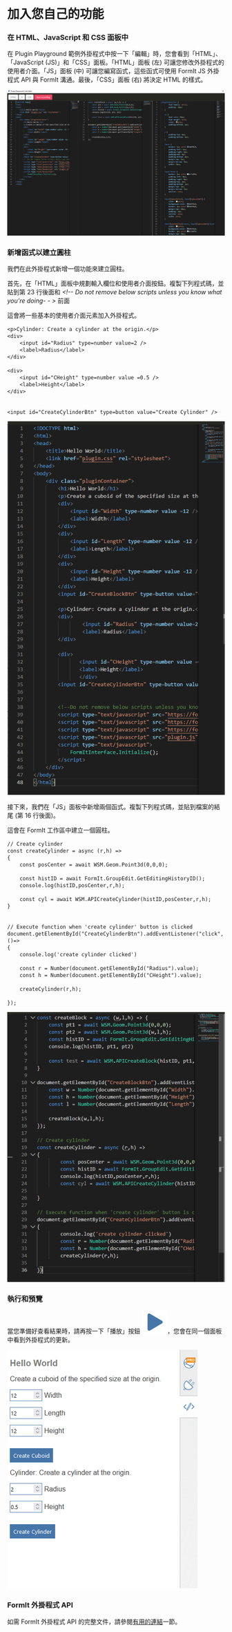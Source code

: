 # 加入您自己的功能

### 在 HTML、JavaScript 和 CSS 面板中

在 Plugin Playground 範例外掛程式中按一下「編輯」時，您會看到「HTML」、「JavaScript (JS)」和「CSS」面板。「HTML」面板 (左) 可讓您修改外掛程式的使用者介面。「JS」面板 (中) 可讓您編寫函式，這些函式可使用 FormIt JS 外掛程式 API 與 FormIt 溝通。最後，「CSS」面板 (右) 將決定 HTML 的樣式。

![](<../../../.gitbook/assets/image (27).png>)

### 新增函式以建立圓柱

我們在此外掛程式新增一個功能來建立圓柱。

首先，在「HTML」面板中規劃輸入欄位和使用者介面按鈕。複製下列程式碼，並貼到第 23 行後面和 _\<!-- Do not remove below scripts unless you know what you're doing- - >_ 前面

這會將一些基本的使用者介面元素加入外掛程式。

```
<p>Cylinder: Create a cylinder at the origin.</p>
<div>
    <input id="Radius" type=number value=2 />
    <label>Radius</label>
</div>

<div>
    <input id="CHeight" type=number value =0.5 />
    <label>Height</label>
</div>


<input id="CreateCylinderBtn" type=button value="Create Cylinder" />

```

![](<../../../.gitbook/assets/image (86).png>)

接下來，我們在「JS」面板中新增兩個函式。複製下列程式碼，並貼到檔案的結尾 (第 16 行後面)。

這會在 FormIt 工作區中建立一個圓柱。

```
// Create cylinder
const createCylinder = async (r,h) =>
{
    const posCenter = await WSM.Geom.Point3d(0,0,0);

    const histID = await FormIt.GroupEdit.GetEditingHistoryID();
    console.log(histID,posCenter,r,h);

    const cyl = await WSM.APICreateCylinder(histID,posCenter,r,h);
}


// Execute function when 'create cylinder' button is clicked
document.getElementById("CreateCylinderBtn").addEventListener("click", ()=>
{
    console.log('create cylinder clicked')

    const r = Number(document.getElementById("Radius").value);
    const h = Number(document.getElementById("CHeight").value);

    createCylinder(r,h);

});
```

![](<../../../.gitbook/assets/image (82).png>)

### 執行和預覽

當您準備好查看結果時，請再按一下「播放」按鈕 ![](<../../../.gitbook/assets/image (81).png>)，您會在同一個面板中看到外掛程式的更新。

![](<../../../.gitbook/assets/image (14).png>)

### FormIt 外掛程式 API

如需 FormIt 外掛程式 API 的完整文件，請參閱[有用的連結](../useful-links.md)一節。

